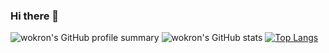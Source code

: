 ### Hi there 👋

<!--
**wokron/wokron** is a ✨ _special_ ✨ repository because its `README.md` (this file) appears on your GitHub profile.

Here are some ideas to get you started:

- 🔭 I’m currently working on ...
- 🌱 I’m currently learning ...
- 👯 I’m looking to collaborate on ...
- 🤔 I’m looking for help with ...
- 💬 Ask me about ...
- 📫 How to reach me: ...
- 😄 Pronouns: ...
- ⚡ Fun fact: ...
-->
![wokron's GitHub profile summary](http://github-profile-summary-cards.vercel.app/api/cards/profile-details?username=wokron&theme=transparent)
![wokron's GitHub stats](https://github-readme-stats.vercel.app/api?username=wokron&show_icons=true&theme=transparent)
[![Top Langs](https://github-readme-stats.vercel.app/api/top-langs/?username=wokron)](https://github.com/anuraghazra/github-readme-stats)
